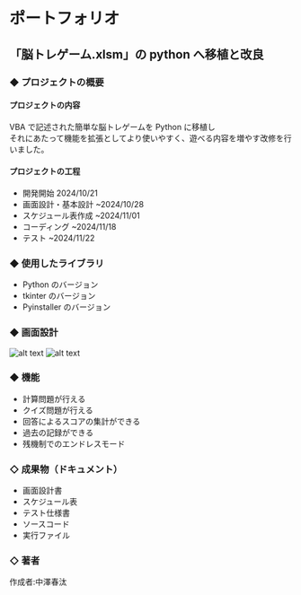 # ポートフォリオ

## 「脳トレゲーム.xlsm」の python へ移植と改良

### ◆ プロジェクトの概要

#### プロジェクトの内容

VBA で記述された簡単な脳トレゲームを Python に移植し\
それにあたって機能を拡張としてより使いやすく、遊べる内容を増やす改修を行いました。

#### プロジェクトの工程

- 開発開始 2024/10/21
- 画面設計・基本設計 ~2024/10/28
- スケジュール表作成 ~2024/11/01
- コーディング ~2024/11/18
- テスト ~2024/11/22

### ◆ 使用したライブラリ

- Python のバージョン
- tkinter のバージョン
- Pyinstaller のバージョン

### ◆ 画面設計

![alt text](.md/image1.png)
![alt text](.md/image2.png)

### ◆ 機能

- 計算問題が行える
- クイズ問題が行える
- 回答によるスコアの集計ができる
- 過去の記録ができる
- 残機制でのエンドレスモード

### ◇ 成果物（ドキュメント）

- 画面設計書
- スケジュール表
- テスト仕様書
- ソースコード
- 実行ファイル

### ◇ 著者

作成者:中澤春汰
